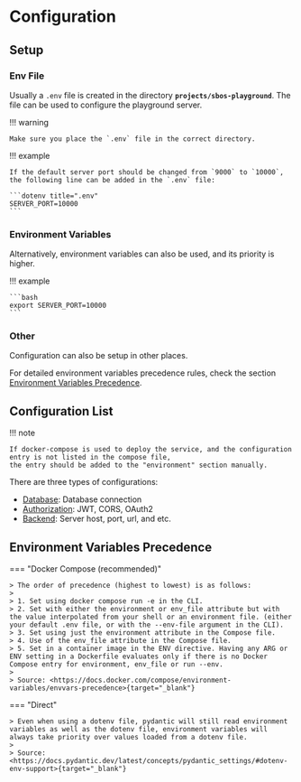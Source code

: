 # Configuration

## Setup

### Env File

Usually a `.env` file is created in the directory **`projects/sbos-playground`**. 
The file can be used to configure the playground server.

!!! warning

    Make sure you place the `.env` file in the correct directory.


!!! example

    If the default server port should be changed from `9000` to `10000`, 
    the following line can be added in the `.env` file:
    
    ```dotenv title=".env"
    SERVER_PORT=10000
    ```

### Environment Variables

Alternatively, environment variables can also be used, and its priority is higher.

!!! example

    ```bash
    export SERVER_PORT=10000
    ```

### Other

Configuration can also be setup in other places.

For detailed environment variables precedence rules, check the section [Environment Variables Precedence](#environment-variables-precedence).


## Configuration List

!!! note

    If docker-compose is used to deploy the service, and the configuration entry is not listed in the compose file,
    the entry should be added to the "environment" section manually.


There are three types of configurations:

+ [Database](db.md): Database connection 
+ [Authorization](auth.md): JWT, CORS, OAuth2
+ [Backend](backend.md): Server host, port, url, and etc.

## Environment Variables Precedence

=== "Docker Compose (recommended)"

    > The order of precedence (highest to lowest) is as follows:
    >
    > 1. Set using docker compose run -e in the CLI.
    > 2. Set with either the environment or env_file attribute but with the value interpolated from your shell or an environment file. (either your default .env file, or with the --env-file argument in the CLI).
    > 3. Set using just the environment attribute in the Compose file.
    > 4. Use of the env_file attribute in the Compose file.
    > 5. Set in a container image in the ENV directive. Having any ARG or ENV setting in a Dockerfile evaluates only if there is no Docker Compose entry for environment, env_file or run --env.
    > 
    > Source: <https://docs.docker.com/compose/environment-variables/envvars-precedence>{target="_blank"}

=== "Direct"

    > Even when using a dotenv file, pydantic will still read environment variables as well as the dotenv file, environment variables will always take priority over values loaded from a dotenv file.
    >
    > Source: <https://docs.pydantic.dev/latest/concepts/pydantic_settings/#dotenv-env-support>{target="_blank"}

    

